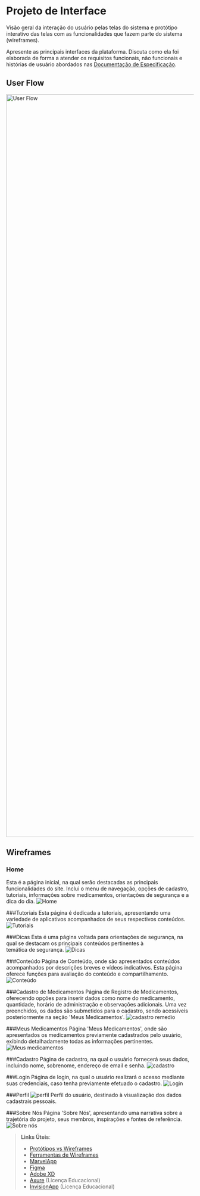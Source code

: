 
# Projeto de Interface

Visão geral da interação do usuário pelas telas do sistema e protótipo interativo das telas com as funcionalidades que fazem parte do sistema (wireframes).

 Apresente as principais interfaces da plataforma. Discuta como ela foi elaborada de forma a atender os requisitos funcionais, não funcionais e histórias de usuário abordados nas <a href="2-Especificação do Projeto.md"> Documentação de Especificação</a>.

## User Flow

<img width="1994" alt="User Flow" src="https://github.com/ICEI-PUC-Minas-PMV-SI/pmv-si-2024-1-pe1-t5-60tech/assets/161092266/4e1167d7-cc90-4f33-9d47-8baa0ff56a7d">


## Wireframes


### Home

Esta é a página inicial, na qual serão destacadas as principais funcionalidades do site. Inclui o menu de navegação, opções de cadastro, tutoriais, informações sobre medicamentos, orientações de segurança e a dica do dia.
![Home](https://github.com/ICEI-PUC-Minas-PMV-SI/pmv-si-2024-1-pe1-t5-60tech/assets/161092266/420fb89b-226f-40d4-8c65-1d0a8d1be89f)

###Tutoriais
Esta página é dedicada a tutoriais, apresentando uma variedade de aplicativos acompanhados de seus respectivos conteúdos.
![Tutoriais](https://github.com/ICEI-PUC-Minas-PMV-SI/pmv-si-2024-1-pe1-t5-60tech/assets/161092266/50b55113-437c-4c52-99a2-b55be4d436a1)

###Dicas
Esta é uma página voltada para orientações de segurança, na qual se destacam os principais conteúdos pertinentes à temática de segurança.
![Dicas](https://github.com/ICEI-PUC-Minas-PMV-SI/pmv-si-2024-1-pe1-t5-60tech/assets/161092266/06d98440-db0e-4a15-b87a-359335e8b76d)


###Conteúdo
Página de Conteúdo, onde são apresentados conteúdos acompanhados por descrições breves e vídeos indicativos. Esta página oferece funções para avaliação do conteúdo e compartilhamento.
![Conteúdo](https://github.com/ICEI-PUC-Minas-PMV-SI/pmv-si-2024-1-pe1-t5-60tech/assets/161092266/59d7255e-c038-424e-80ae-85c3cec8c74e)


###Cadastro de Medicamentos
Página de Registro de Medicamentos, oferecendo opções para inserir dados como nome do medicamento, quantidade, horário de administração e observações adicionais. Uma vez preenchidos, os dados são submetidos para o cadastro, sendo acessíveis posteriormente na seção 'Meus Medicamentos'.
![cadastro remedio](https://github.com/ICEI-PUC-Minas-PMV-SI/pmv-si-2024-1-pe1-t5-60tech/assets/161092266/bf50e155-69cd-4a79-a0b8-682f194dd047)


###Meus Medicamentos
Página 'Meus Medicamentos', onde são apresentados os medicamentos previamente cadastrados pelo usuário, exibindo detalhadamente todas as informações pertinentes.
![Meus medicamentos](https://github.com/ICEI-PUC-Minas-PMV-SI/pmv-si-2024-1-pe1-t5-60tech/assets/161092266/da8f685a-f78c-4858-8bfe-570440f9f488)


###Cadastro
Página de cadastro, na qual o usuário fornecerá seus dados, incluindo nome, sobrenome, endereço de email e senha.
![cadastro](https://github.com/ICEI-PUC-Minas-PMV-SI/pmv-si-2024-1-pe1-t5-60tech/assets/161092266/f87f329e-a64c-4a86-aab6-9387a24b1772)


###Login
Página de login, na qual o usuário realizará o acesso mediante suas credenciais, caso tenha previamente efetuado o cadastro.
![Login](https://github.com/ICEI-PUC-Minas-PMV-SI/pmv-si-2024-1-pe1-t5-60tech/assets/161092266/65bbf7e7-6b0c-4f29-85ed-127fe063de44)


###Perfil
![perfil](https://github.com/ICEI-PUC-Minas-PMV-SI/pmv-si-2024-1-pe1-t5-60tech/assets/161092266/092b6f69-30a3-4d1b-81d0-23f564012fac)
Perfil do usuário, destinado à visualização dos dados cadastrais pessoais.


###Sobre Nós
Página 'Sobre Nós', apresentando uma narrativa sobre a trajetória do projeto, seus membros, inspirações e fontes de referência.
![Sobre nós](https://github.com/ICEI-PUC-Minas-PMV-SI/pmv-si-2024-1-pe1-t5-60tech/assets/161092266/b6a66212-15f0-414e-9cc1-c91697266a59)




 
> **Links Úteis**:
> - [Protótipos vs Wireframes](https://www.nngroup.com/videos/prototypes-vs-wireframes-ux-projects/)
> - [Ferramentas de Wireframes](https://rockcontent.com/blog/wireframes/)
> - [MarvelApp](https://marvelapp.com/developers/documentation/tutorials/)
> - [Figma](https://www.figma.com/)
> - [Adobe XD](https://www.adobe.com/br/products/xd.html#scroll)
> - [Axure](https://www.axure.com/edu) (Licença Educacional)
> - [InvisionApp](https://www.invisionapp.com/) (Licença Educacional)
